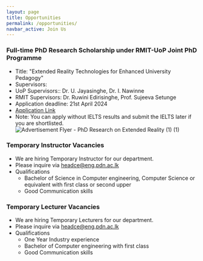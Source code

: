 ```yaml
---
layout: page
title: Opportunities
permalink: /opportunities/
navbar_active: Join Us
---
```


### Full-time PhD Research Scholarship under RMIT-UoP Joint PhD Programme

- Title: "Extended Reality Technologies for Enhanced University Pedagogy"
- Supervisors:
- UoP Supervisors:: Dr. U. Jayasinghe, Dr. I. Nawinne
- RMIT Supervisors: Dr. Ruwini Edirisinghe, Prof. Sujeeva Setunge
- Application deadline: 21st April 2024
- [Application Link](https://forms.gle/GKpRW1Cv8KSPRDvs8)
- Note: You can apply without IELTS results and submit the IELTS later if you are shortlisted.
![Advertisement Flyer - PhD Research on Extended Reality (1) (1)](https://github.com/cepdnaclk/ce.pdn.ac.lk/assets/150322502/6ea0f305-aece-4bff-97dd-171acb940a5f)

### Temporary Instructor Vacancies

- We are hiring Temporary Instructor for our department.
- Please inquire via headce@eng.pdn.ac.lk
- Qualifications
    - Bachelor of Science in Computer engineering, Computer Science or equivalent with first class or second upper
    - Good Communication skills

### Temporary Lecturer Vacancies

- We are hiring Temporary Lecturers for our department.
- Please inquire via headce@eng.pdn.ac.lk
- Qualifications
    - One Year Industry experience
    - Bachelor of Computer engineering with first class
    - Good Communication skills
